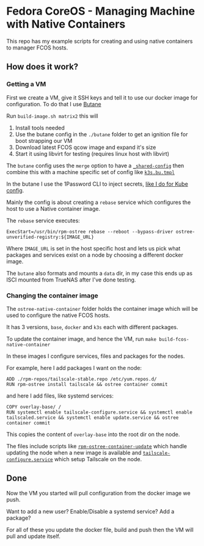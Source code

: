 # Fedora CoreOS - Managing Machine with Native Containers

This repo has my example scripts for creating and using
native containers to manager FCOS hosts. 

## How does it work?

### Getting a VM

First we create a VM, give it SSH keys and tell it to use our 
docker image for configuration. To do that I use [Butane](https://coreos.github.io/butane/examples/)

Run `build-image.sh matrix2` this will
1. Install tools needed
2. Use the butane config in the `./butane` folder to get an ignition file for boot strapping our VM
3. Download latest FCOS qcow image and expand it's size
4. Start it using libvirt for testing (requires linux host with libvirt)

The `butane` config uses the `merge` option to have a [`_shared-config`](butane/_shared-config.bu.tmpl) then combine this with a machine specific set of config like [`k3s.bu.tmpl`](butane/k3s.bu.tmpl)

In the butane I use the 1Password CLI to inject secrets, [like I do for Kube config](https://blog.gripdev.xyz/2024/02/26/homelab-using-1password-cli-to-handle-secrets-in-kubernetes-compose-yaml/). 

Mainly the config is about creating a `rebase` service which 
configures the host to use a Native container image. 

The `rebase` service executes:

```
ExecStart=/usr/bin/rpm-ostree rebase --reboot --bypass-driver ostree-unverified-registry:${IMAGE_URL}
```

Where `IMAGE_URL` is set in the host specific host and lets us pick what packages and services exist on a node by choosing a different docker image.

The `butane` also formats and mounts a `data` dir, in my case this ends up as ISCI mounted from TrueNAS after I've done testing.

### Changing the container image

The `ostree-native-container` folder holds the container image which will be used to configure the native FCOS hosts. 

It has 3 versions, `base`, `docker` and `k3s` each with different packages. 

To update the container image, and hence the VM, run `make build-fcos-native-container`

In these images I configure services, files and packages for the nodes. 

For example, here I add packages I want on the node:

```
ADD ./rpm-repos/tailscale-stable.repo /etc/yum.repos.d/
RUN rpm-ostree install tailscale && ostree container commit
```

and here I add files, like systemd services:

```
COPY overlay-base/ /
RUN systemctl enable tailscale-configure.service && systemctl enable tailscaled.service && systemctl enable update.service && ostree container commit
```

This copies the content of `overlay-base` into the root dir on the node. 

The files include scripts like [`rpm-ostree-container-update`](ostree-native-container/overlay-base/usr/bin/rpm-ostree-container-update.sh) which handle updating the node when a new image is available and [`tailscale-configure.service`](ostree-native-container/overlay-base/usr/lib/systemd/system/tailscale-configure.service) which setup Tailscale on the node. 

## Done

Now the VM you started will pull configuration from the docker image we push. 

Want to add a new user? Enable/Disable a systemd service? Add a package?

For all of these you update the docker file, build and push then the VM will pull and update itself. 